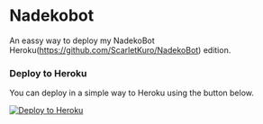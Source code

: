 # Nadekobot
An eassy way to deploy my NadekoBot Heroku(https://github.com/ScarletKuro/NadekoBot) edition.

### Deploy to Heroku

You can deploy in a simple way to Heroku using the button below.

[![Deploy to Heroku](https://www.herokucdn.com/deploy/button.png)](https://dashboard.heroku.com/new-app?template=https://github.com/XrustalikX/NadekoBot-Heroku-Auto-Deploy)
